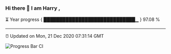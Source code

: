 ### Hi there 👋 I am Harry , 

⏳ Year progress { █████████████████████████████▁ } 97.08 %

---

⏰ Updated on Mon, 21 Dec 2020 07:31:14 GMT

![Progress Bar CI](https://github.com/duykhang68/duykhang68/workflows/Progress%20Bar%20CI/badge.svg)
